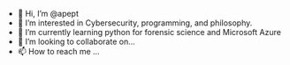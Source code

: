- 👋 Hi, I’m @apept
- 👀 I’m interested in Cybersecurity, programming, and philosophy. 
- 🌱 I’m currently learning python for forensic science and Microsoft Azure
- 💞️ I’m looking to collaborate on...
- 📫 How to reach me ...

<!---
apept/apept is a ✨ special ✨ repository because its `README.md` (this file) appears on your GitHub profile.
You can click the Preview link to take a look at your changes.
--->
